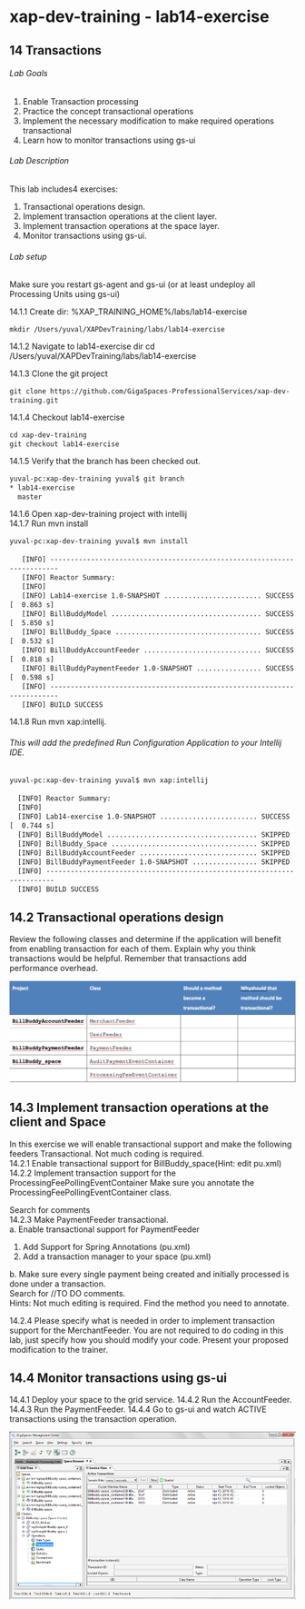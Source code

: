 # xap-dev-training - lab14-exercise

## 14	Transactions

###### Lab Goals
1.  Enable Transaction processing 
2.  Practice the concept transactional operations
3.  Implement the necessary modification to make required operations transactional
4.  Learn how to monitor transactions using gs-ui

###### Lab Description
This lab includes4 exercises:
1. 	Transactional operations design. 
2.	Implement transaction operations at the client layer.
3. 	Implement transaction operations at the space layer.
4. 	Monitor transactions using gs-ui.

###### Lab setup
Make sure you restart gs-agent and gs-ui (or at least undeploy all Processing Units using gs-ui)

14.1.1 Create dir: %XAP_TRAINING_HOME%/labs/lab14-exercise

    mkdir /Users/yuval/XAPDevTraining/labs/lab14-exercise

14.1.2 Navigate to lab14-exercise dir
    cd /Users/yuval/XAPDevTraining/labs/lab14-exercise

14.1.3 Clone the git project

    git clone https://github.com/GigaSpaces-ProfessionalServices/xap-dev-training.git

14.1.4 Checkout lab14-exercise

    cd xap-dev-training
    git checkout lab14-exercise
    
14.1.5 Verify that the branch has been checked out.

    yuval-pc:xap-dev-training yuval$ git branch
    * lab14-exercise
      master
               
14.1.6 Open xap-dev-training project with intellij <br />
14.1.7 Run mvn install

    yuval-pc:xap-dev-training yuval$ mvn install
    
       [INFO] ------------------------------------------------------------------------
       [INFO] Reactor Summary:
       [INFO] 
       [INFO] Lab14-exercise 1.0-SNAPSHOT ........................ SUCCESS [  0.863 s]
       [INFO] BillBuddyModel ..................................... SUCCESS [  5.850 s]
       [INFO] BillBuddy_Space .................................... SUCCESS [  0.532 s]
       [INFO] BillBuddyAccountFeeder ............................. SUCCESS [  0.818 s]
       [INFO] BillBuddyPaymentFeeder 1.0-SNAPSHOT ................ SUCCESS [  0.598 s]
       [INFO] ------------------------------------------------------------------------
       [INFO] BUILD SUCCESS


14.1.8 Run mvn xap:intellij.
###### This will add the predefined Run Configuration Application to your Intellij IDE.

    yuval-pc:xap-dev-training yuval$ mvn xap:intellij
    
      [INFO] Reactor Summary:
      [INFO] 
      [INFO] Lab14-exercise 1.0-SNAPSHOT ........................ SUCCESS [  0.744 s]
      [INFO] BillBuddyModel ..................................... SKIPPED
      [INFO] BillBuddy_Space .................................... SKIPPED
      [INFO] BillBuddyAccountFeeder ............................. SKIPPED
      [INFO] BillBuddyPaymentFeeder 1.0-SNAPSHOT ................ SKIPPED
      [INFO] ------------------------------------------------------------------------
      [INFO] BUILD SUCCESS
      
## 14.2	Transactional operations design
Review the following classes and determine if the application 
will benefit from enabling transaction for each of them. 
Explain why you think transactions would be helpful. 
Remember that transactions add performance overhead.  

![Screenshot](./Pictures/Pictures1.png)

## 14.3	Implement transaction operations at the client and Space
In this exercise we will enable transactional support and 
make the following feeders Transactional. Not much coding is required. <br /> 
14.2.1	Enable transactional support for BillBuddy_space(Hint: edit pu.xml) <br />
14.2.2	Implement transaction support for the ProcessingFeePollingEventContainer
        Make sure you annotate the ProcessingFeePollingEventContainer class. 

Search for comments <br />
14.2.3	Make PaymentFeeder transactional. <br />
a.	Enable transactional support for PaymentFeeder <br />
1.	Add Support for Spring Annotations  (pu.xml)
2.	Add a transaction manager to your space (pu.xml) <br />

b.	Make sure every single payment being created and initially 
    processed is done under a transaction. <br />
Search for //TO DO comments. <br />
Hints:
Not much editing is required. Find the method you need to annotate. 

14.2.4	Please specify what is needed in order to implement 
        transaction support for the MerchantFeeder.
        You are not required to do coding in this lab, 
        just specify how you should modify your code.
        Present your proposed modification to the trainer.

## 14.4	Monitor transactions using gs-ui
14.4.1	Deploy your space to the grid service.
14.4.2	Run the AccountFeeder.
14.4.3	Run the PaymentFeeder.
14.4.4	Go to gs-ui and watch ACTIVE transactions using the transaction operation.

![Screenshot](./Pictures/Picture2.png)
